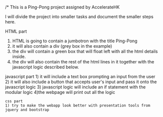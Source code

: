 /*
This is a Ping-Pong project assigned by AccelerateHK

I will divide the project into smaller tasks and document the smaller steps here.

HTML part
  1) HTML is going to contain a jumbotron with the title Ping-Pong
  2) it will also contain a div (grey box in the example)
  3) the div will contain a green box that will float left with all the html details inside.
  4) the div will also contain the rest of the html lines in it together with the javascript logic described below.

  javascript part
    1) it will include a text box prompting an input from the user
    2) it will also include a button that accepts user's input and pass it onto the javascript logic
    3) javascript logic will include an if statement with the modular logic
    4)the webpage will print out all the logic

    css part
    1) try to make the webapp look better with presentation tools from jquery and bootstrap
